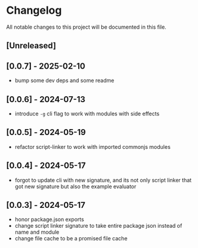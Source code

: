 # Changelog

All notable changes to this project will be documented in this file.

## [Unreleased]

## [0.0.7] - 2025-02-10

- bump some dev deps and some readme

## [0.0.6] - 2024-07-13

- introduce `-g` cli flag to work with modules with side effects

## [0.0.5] - 2024-05-19

- refactor script-linker to work with imported commonjs modules

## [0.0.4] - 2024-05-17

- forgot to update cli with new signature, and its not only script linker that got new signature but also the example evaluator

## [0.0.3] - 2024-05-17

- honor package.json exports
- change script linker signature to take entire package json instead of name and module
- change file cache to be a promised file cache
